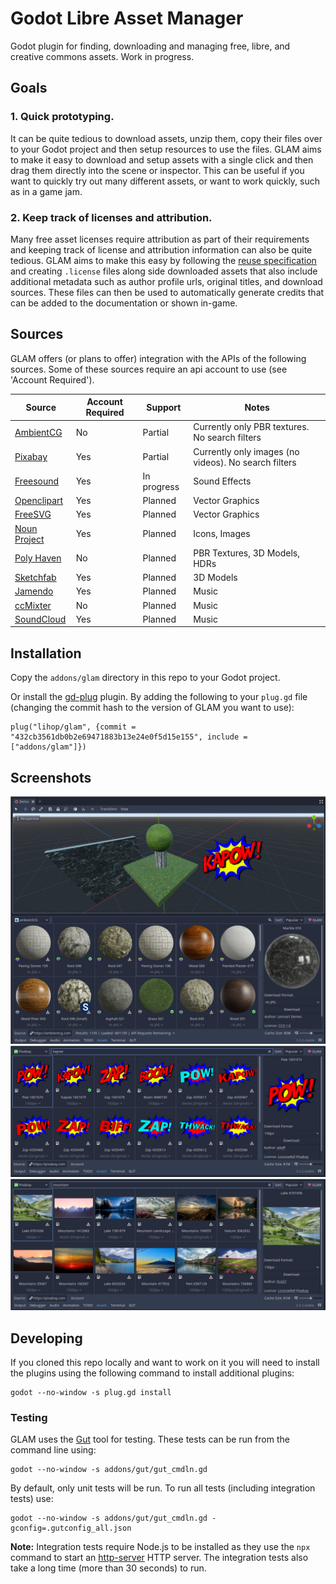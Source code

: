 <!--
  SPDX-FileCopyrightText: 2021 Leroy Hopson <glam@leroy.geek.nz>
  SPDX-License-Identifier: MIT
-->
# **G**odot **L**ibre **A**sset **M**anager

Godot plugin for finding, downloading and managing free, libre, and creative commons assets. Work in progress.

## Goals

### 1. Quick prototyping.

It can be quite tedious to download assets, unzip them, copy their files over to your Godot project and then setup resources to use the files. GLAM aims to make it easy to download and setup assets with a single click and then drag them directly into the scene or inspector. This can be useful if you want to quickly try out many different assets, or want to work quickly, such as in a game jam.

### 2. Keep track of licenses and attribution.

Many free asset licenses require attribution as part of their requirements and keeping track of license and attribution information can also be quite tedious. GLAM aims to make this easy by following the [reuse specification](https://reuse.software/spec/) and creating `.license` files along side downloaded assets that also include additional metadata such as author profile urls, original titles, and download sources. These files can then be used to automatically generate credits that can be added to the documentation or shown in-game.

## Sources

GLAM offers (or plans to offer) integration with the APIs of the following sources.
Some of these sources require an api account to use (see 'Account Required').

| Source                                     | Account Required | Support     | Notes                                                |
|--------------------------------------------|------------------|-------------|------------------------------------------------------|
| [AmbientCG](https://ambientcg.com)         | No               | Partial     | Currently only PBR textures. No search filters       |
| [Pixabay](https://pixabay.com)             | Yes              | Partial     | Currently only images (no videos). No search filters |
| [Freesound](https://freesound.org)         | Yes              | In progress | Sound Effects                                        |
| [Openclipart](https://openclipart.org)     | Yes              | Planned     | Vector Graphics                                      |
| [FreeSVG](https://freesvg.org)             | Yes              | Planned     | Vector Graphics                                      |
| [Noun Project](https://thenounproject.com) | Yes              | Planned     | Icons, Images                                        |
| [Poly Haven](https://polyhaven.com)        | No               | Planned     | PBR Textures, 3D Models, HDRs                        |
| [Sketchfab](https://sketchfab.com)         | Yes              | Planned     | 3D Models                                            |
| [Jamendo](https://www.jamendo.com)         | Yes              | Planned     | Music                                                |
| [ccMixter](http://ccmixter.org)            | No               | Planned     | Music                                                |
| [SoundCloud](http://soundcloud.com)        | Yes              | Planned     | Music                                                |


## Installation

Copy the `addons/glam` directory in this repo to your Godot project.

Or install the [gd-plug](https://godotengine.org/asset-library/asset/962) plugin. By adding the following to your `plug.gd` file (changing the commit hash to the version of GLAM you want to use):
```
plug("lihop/glam", {commit = "432cb3561db0b2e69471883b13e24e0f5d15e155", include = ["addons/glam"]})
```


## Screenshots

![3D Editor with Ambient CG textures](/docs/texture_search.jpg)
![Vector images from Pixabay](/docs/vector_search.jpg)
![Images of mountains from Pixabay](/docs/image_search.jpg)


## Developing

If you cloned this repo locally and want to work on it you will need to install the plugins using the following command to install additional plugins:

```
godot --no-window -s plug.gd install
```

### Testing

GLAM uses the [Gut](https://github.com/bitwes/Gut) tool for testing. These tests can be run from the command line using:
```
godot --no-window -s addons/gut/gut_cmdln.gd
```
By default, only unit tests will be run.
To run all tests (including integration tests) use:
```
godot --no-window -s addons/gut/gut_cmdln.gd -gconfig=.gutconfig_all.json
```
**Note:** Integration tests require Node.js to be installed as they use the `npx` command to start an [http-server](https://www.npmjs.com/package/http-server) HTTP server. The integration tests also take a long time (more than 30 seconds) to run.
